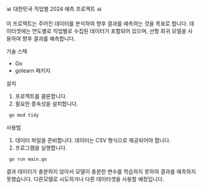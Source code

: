📊 대한민국 직업별 2024 예측 프로젝트 📊

이 프로젝트는 주어진 데이터를 분석하여 향후 결과를 예측하는 것을 목표로 합니다. 데이터셋에는 연도별로 직업별로 수집된 데이터가 포함되어 있으며, 선형 회귀 모델을 사용하여 향후 결과를 예측합니다.

기술 스택
- Go
- golearn 패키지

설치
1. 프로젝트를 클론합니다.
2. 필요한 종속성을 설치합니다.
  ```bash
   go mod tidy
   ```

사용법
1. 데이터 파일을 준비합니다. 데이터는 CSV 형식으로 제공되어야 합니다.
2. 프로그램을 실행합니다.

  ```bash
   go run main.go
   ```

결과
데이터가 충분하지 않아서 모델이 충분한 변수를 학습하지 못하여 결과를 예측하지 못했습니다. 다른모델로 시도하거나 다른 데이터셋을 사용할 예정입니다. 
